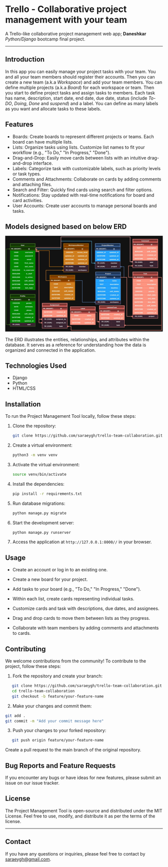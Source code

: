 # Trello - Collaborative project management with your team 

A Trello-like collaborative project management web app; **Daneshkar** *Python/Django* bootcamp final project.

***
## Introduction
In this app you can easily manage your project tasks with your team. You and all your team members should register their accounts. Then you can create a new team (a.k.a *Workspace*) and add your team members. You can define multiple projects (a.k.a *Board*) for each workspace or team. Then you start to define project tasks and assign tasks to members. Each task has name, description, start date, end date, due date, status (include *To-DO*, *Doing*, *Done* and *suspend*) and a label. You can define as many labels as you want and allocate tasks to these labels.

## Features
- Boards: Create boards to represent different projects or teams. Each board can have multiple lists.
- Lists: Organize tasks using lists. Customize list names to fit your workflow (e.g., "To Do," "In Progress," "Done").
- Drag-and-Drop: Easily move cards between lists with an intuitive drag-and-drop interface.
- Labels: Categorize task with customizable labels, such as priority levels or task types.
- Comments and Attachments: Collaborate on cards by adding comments and attaching files.
- Search and Filter: Quickly find cards using search and filter options.
- Notifications: Stay updated with real-time notifications for board and card activities.
- User Accounts: Create user accounts to manage personal boards and tasks.

## Models designed based on below ERD
![trello-team-collaboration](erd.jpg)

The ERD illustrates the entities, relationships, and attributes within the database. It serves as a reference for understanding how the data is organized and connected in the application.

## Technologies Used
- Django
- Python
- HTML/CSS

## Installation
To run the Project Management Tool locally, follow these steps:

1. Clone the repository:

   ```bash
   git clone https://github.com/saraeygh/trello-team-collaboration.git
   ```

2. Create a virtual environment:

   ```bash
   python3 -m venv venv
   ```

3. Activate the virtual environment:

   ```bash
   source venv/bin/activate
   ```

4. Install the dependencies:

   ```bash
   pip install -r requirements.txt
   ```

5. Run database migrations:

   ```bash
   python manage.py migrate
   ```

6. Start the development server:

   ```bash
   python manage.py runserver
   ```

7. Access the application at `http://127.0.0.1:8000//` in your browser.


## Usage
- Create an account or log in to an existing one.

- Create a new board for your project.

- Add tasks to your board (e.g., "To Do," "In Progress," "Done").

- Within each list, create cards representing individual tasks.

- Customize cards and task with descriptions, due dates, and assignees.

- Drag and drop cards to move them between lists as they progress.

- Collaborate with team members by adding comments and attachments to cards.


## Contributing
We welcome contributions from the community! To contribute to the project, follow these steps:

1. Fork the repository and create your branch:
 ```bash
    git clone https://github.com/saraeygh/trello-team-collaboration.git
    cd trello-team-collaboration
    git checkout -b feature/your-feature-name 
   ```
2. Make your changes and commit them:

```bash
git add .
git commit -m "Add your commit message here"
   ```

3. Push your changes to your forked repository:
 ```bash
    git push origin feature/your-feature-name
   ```

Create a pull request to the main branch of the original repository.
## Bug Reports and Feature Requests
If you encounter any bugs or have ideas for new features, please submit an issue on our issue tracker.

## License
The Project Management Tool is open-source and distributed under the MIT License. Feel free to use, modify, and distribute it as per the terms of the license.
***

## Contact

If you have any questions or inquiries, please feel free to contact by saraeygh@gmail.com.

